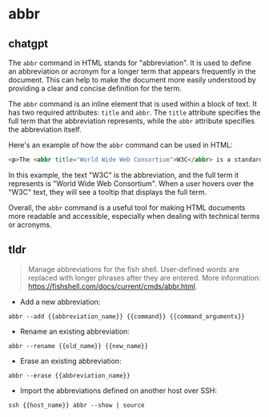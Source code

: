 # abbr 
## chatgpt 
The `abbr` command in HTML stands for "abbreviation". It is used to define an abbreviation or acronym for a longer term that appears frequently in the document. This can help to make the document more easily understood by providing a clear and concise definition for the term.

The `abbr` command is an inline element that is used within a block of text. It has two required attributes: `title` and `abbr`. The `title` attribute specifies the full term that the abbreviation represents, while the `abbr` attribute specifies the abbreviation itself.

Here's an example of how the `abbr` command can be used in HTML:

```html
<p>The <abbr title="World Wide Web Consortium">W3C</abbr> is a standards organization that develops specifications for the web.</p>
```

In this example, the text "W3C" is the abbreviation, and the full term it represents is "World Wide Web Consortium". When a user hovers over the "W3C" text, they will see a tooltip that displays the full term.

Overall, the `abbr` command is a useful tool for making HTML documents more readable and accessible, especially when dealing with technical terms or acronyms. 

## tldr 
 
> Manage abbreviations for the fish shell.
> User-defined words are replaced with longer phrases after they are entered.
> More information: <https://fishshell.com/docs/current/cmds/abbr.html>.

- Add a new abbreviation:

`abbr --add {{abbreviation_name}} {{command}} {{command_arguments}}`

- Rename an existing abbreviation:

`abbr --rename {{old_name}} {{new_name}}`

- Erase an existing abbreviation:

`abbr --erase {{abbreviation_name}}`

- Import the abbreviations defined on another host over SSH:

`ssh {{host_name}} abbr --show | source`
